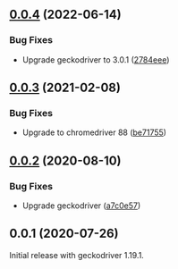 ## [0.0.4](https://github.com/prantlf/grunt-geckodriver/compare/v0.0.3...v0.0.4) (2022-06-14)

### Bug Fixes

* Upgrade geckodriver to 3.0.1 ([2784eee](https://github.com/prantlf/grunt-geckodriver/commit/2784eee73b6f8809d27bc01cc8e09e32f1353726))

## [0.0.3](https://github.com/prantlf/grunt-geckodriver/compare/v0.0.2...v0.0.3) (2021-02-08)

### Bug Fixes

* Upgrade to chromedriver 88 ([be71755](https://github.com/prantlf/grunt-geckodriver/commit/be7175577804e8c6675faf6dbbda24b806d7d841))

## [0.0.2](https://github.com/prantlf/grunt-geckodriver/compare/v0.0.1...v0.0.2) (2020-08-10)

### Bug Fixes

* Upgrade geckodriver ([a7c0e57](https://github.com/prantlf/grunt-geckodriver/commit/a7c0e579618c0d14b1d16565aa67a6a0664e6d47))

## 0.0.1 (2020-07-26)

Initial release with geckodriver 1.19.1.